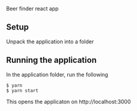 Beer finder react app

## Setup

Unpack the application into a folder

## Running the application

In the application folder, run the following
```
$ yarn
$ yarn start
```


This opens the applicaton on http://localhost:3000
